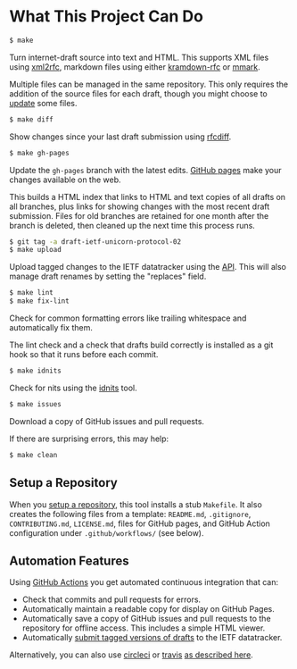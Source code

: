 # What This Project Can Do

```sh
$ make
```

Turn internet-draft source into text and HTML.  This supports XML files using
[xml2rfc](https://xml2rfc.tools.ietf.org/), markdown files using either
[kramdown-rfc](https://github.com/cabo/kramdown-rfc) or
[mmark](https://github.com/miekg/mmark).

Multiple files can be managed in the same repository.  This only requires the
addition of the source files for each draft, though you might choose to
[update](https://github.com/martinthomson/i-d-template/blob/main/doc/UPDATE.md#automatically-generated-files)
some files.

```sh
$ make diff
```

Show changes since your last draft submission using
[rfcdiff](https://www.ietf.org/rfcdiff).

```sh
$ make gh-pages
```

Update the `gh-pages` branch with the latest edits.  [GitHub
pages](https://pages.github.com/) make your changes available on the web.

This builds a HTML index that links to HTML and text copies of all drafts on all
branches, plus links for showing changes with the most recent draft submission.
Files for old branches are retained for one month after the branch is deleted,
then cleaned up the next time this process runs.

```sh
$ git tag -a draft-ietf-unicorn-protocol-02
$ make upload
```

Upload tagged changes to the IETF datatracker using the
[API](https://datatracker.ietf.org/api/submit).  This will also manage draft
renames by setting the "replaces" field.

```sh
$ make lint
$ make fix-lint
```

Check for common formatting errors like trailing whitespace and automatically
fix them.

The lint check and a check that drafts build correctly is installed as a git
hook so that it runs before each commit.

```sh
$ make idnits
```

Check for nits using the [idnits](https://www.ietf.org/tools/idnits) tool.

```sh
$ make issues
```

Download a copy of GitHub issues and pull requests.

If there are surprising errors, this may help:
```sh
$ make clean
```


## Setup a Repository

When you [setup a repository](REPO.md), this tool installs a stub `Makefile`.
It also creates the following files from a template: `README.md`, `.gitignore`,
`CONTRIBUTING.md`, `LICENSE.md`, files for GitHub pages, and GitHub Action configuration
under `.github/workflows/` (see below).


## Automation Features

Using [GitHub Actions](https://github.com/features/actions) you get automated
continuous integration that can:

* Check that commits and pull requests for errors.
* Automatically maintain a readable copy for display on GitHub Pages.
* Automatically save a copy of GitHub issues and pull requests to the repository
  for offline access.  This includes a simple HTML viewer.
* Automatically [submit tagged versions of drafts](./SUBMITTING.md) to the IETF datatracker.

Alternatively, you can also use [circleci](http://circleci.com/) or
[travis](https://travis-ci.org/) [as described
here](REPO.md#automatic-update-for-editors-copy).
